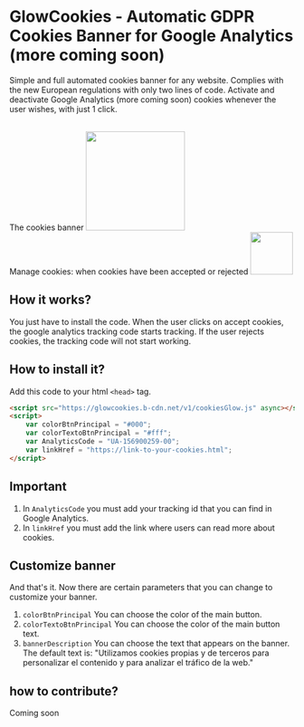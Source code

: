 # GlowCookies - Automatic GDPR Cookies Banner for Google Analytics (more coming soon)
Simple and full automated cookies banner for any website. Complies with the new European regulations with only two lines of code. Activate and deactivate Google Analytics (more coming soon) cookies whenever the user wishes, with just 1 click.

<br>
The cookies banner
<img src="https://cdn.glowmedia.es/upload/uploads/6c8121glowCookies.png" data-canonical-src="https://cdn.glowmedia.es/upload/uploads/6c8121glowCookies.png" height="175" />
<br>
Manage cookies: when cookies have been accepted or rejected
<img src="https://cdn.glowmedia.es/upload/uploads/b3a46bbtnGlowcookies.png" data-canonical-src="https://cdn.glowmedia.es/upload/uploads/b3a46bbtnGlowcookies.png" height="75" />
<br>

## How it works?
You just have to install the code. When the user clicks on accept cookies, the google analytics tracking code starts tracking. If the user rejects cookies, the tracking code will not start working.

## How to install it?
Add this code to your html `<head>` tag.
```html
<script src="https://glowcookies.b-cdn.net/v1/cookiesGlow.js" async></script>
<script> 
    var colorBtnPrincipal = "#000"; 
    var colorTextoBtnPrincipal = "#fff";
    var AnalyticsCode = "UA-156900259-00";
    var linkHref = "https://link-to-your-cookies.html";
</script>
```

## Important
1. In `AnalyticsCode` you must add your tracking id that you can find in Google Analytics.
2. In `linkHref` you must add the link where users can read more about cookies.

## Customize banner
And that's it. Now there are certain parameters that you can change to customize your banner.

1. `colorBtnPrincipal` You can choose the color of the main button.
2. `colorTextoBtnPrincipal` You can choose the color of the main button text.
3. `bannerDescription` You can choose the text that appears on the banner. The default text is: "Utilizamos cookies propias y de terceros para personalizar el contenido y para analizar el tráfico de la web."

## how to contribute?
Coming soon
